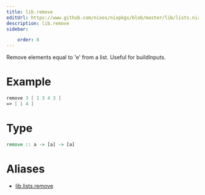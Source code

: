 ```yaml
---
title: lib.remove
editUrl: https://www.github.com/nixos/nixpkgs/blob/master/lib/lists.nix#L228C5
description: lib.remove
sidebar:

    order: 8
---
```


Remove elements equal to 'e' from a list.  Useful for buildInputs.

# Example

```nix
remove 3 [ 1 3 4 3 ]
=> [ 1 4 ]
```

# Type

```haskell
remove :: a -> [a] -> [a]
```


# Aliases

- [lib.lists.remove](reference/lib/lists/lib-lists-remove)


